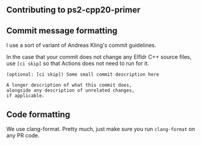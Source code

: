 ## Contributing to ps2-cpp20-primer

## Commit message formatting

I use a sort of variant of Andreas Kling's commit guidelines.

In the case that your commit does not change any Elfldr C++ source files, use `[ci skip]` so that Actions does not need to run for it.

```
(optional: [ci skip]) Some small commit description here

A longer description of what this commit does,
alongside any description of unrelated changes,
if applicable.
```

## Code formatting

We use clang-format. Pretty much, just make sure you run `clang-format` on any PR code.
